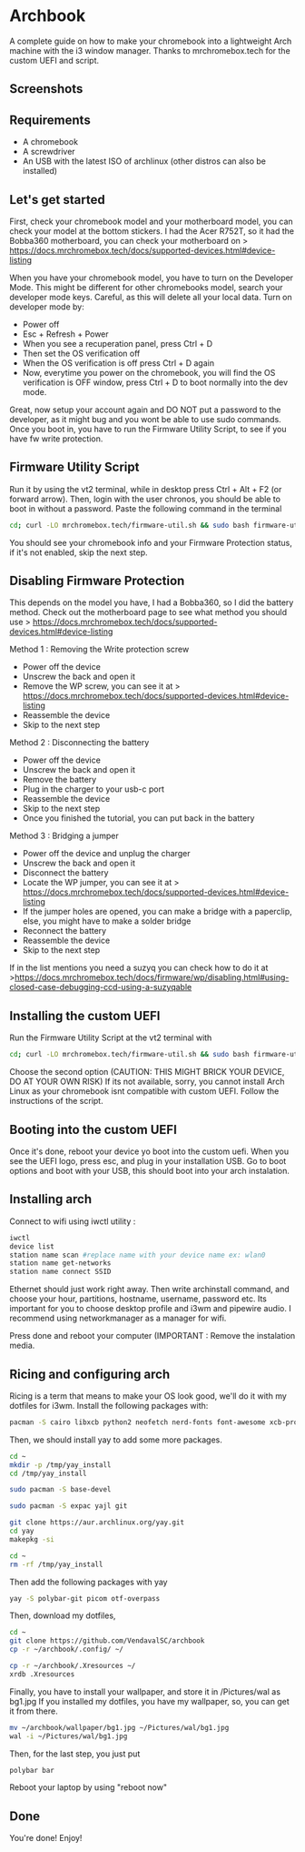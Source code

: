 # Archbook
A complete guide on how to make your chromebook into a lightweight Arch machine with the i3 window manager.
Thanks to mrchromebox.tech for the custom UEFI and script.

## Screenshots


## Requirements
- A chromebook
- A screwdriver
- An USB with the latest ISO of archlinux (other distros can also be installed)

## Let's get started

First, check your chromebook model and your motherboard model, you can check your model at the bottom stickers.
I had the Acer R752T, so it had the Bobba360 motherboard, you can check your motherboard on > https://docs.mrchromebox.tech/docs/supported-devices.html#device-listing

When you have your chromebook model, you have to turn on the Developer Mode. This might be different for other chromebooks model, search your developer mode keys. 
Careful, as this will delete all your local data. Turn on developer mode by:
- Power off
- Esc + Refresh + Power
- When you see a recuperation panel, press Ctrl + D
- Then set the OS verification off
- When the OS verification is off press Ctrl + D again
- Now, everytime you power on the chromebook, you will find the OS verification is OFF window, press Ctrl + D to boot normally into the dev mode.

Great, now setup your account again and DO NOT put a password to the developer, as it might bug and you wont be able to use sudo commands.
Once you boot in, you have to run the Firmware Utility Script, to see if you have fw write protection.

## Firmware Utility Script

Run it by using the vt2 terminal, while in desktop press Ctrl + Alt + F2 (or forward arrow).
Then, login with the user chronos, you should be able to boot in without a password.
Paste the following command in the terminal 
```bash
cd; curl -LO mrchromebox.tech/firmware-util.sh && sudo bash firmware-util.sh
```

You should see your chromebook info and your Firmware Protection status, if it's not enabled, skip the next step.
## Disabling Firmware Protection

This depends on the model you have, I had a Bobba360, so I did the battery method. Check out the motherboard page to see what method you should use > https://docs.mrchromebox.tech/docs/supported-devices.html#device-listing

Method 1 : Removing the Write protection screw
- Power off the device
- Unscrew the back and open it
- Remove the WP screw, you can see it at > https://docs.mrchromebox.tech/docs/supported-devices.html#device-listing
- Reassemble the device
- Skip to the next step

Method 2 : Disconnecting the battery
- Power off the device
- Unscrew the back and open it
- Remove the battery
- Plug in the charger to your usb-c port
- Reassemble the device
- Skip to the next step
- Once you finished the tutorial, you can put back in the battery

Method 3 : Bridging a jumper
- Power off the device and unplug the charger
- Unscrew the back and open it
- Disconnect the battery
- Locate the WP jumper, you can see it at > https://docs.mrchromebox.tech/docs/supported-devices.html#device-listing
- If the jumper holes are opened, you can make a bridge with a paperclip, else, you might have to make a solder bridge
- Reconnect the battery
- Reassemble the device
- Skip to the next step

If in the list mentions you need a suzyq you can check how to do it at >https://docs.mrchromebox.tech/docs/firmware/wp/disabling.html#using-closed-case-debugging-ccd-using-a-suzyqable

## Installing the custom UEFI
Run the Firmware Utility Script at the vt2 terminal with
```bash
cd; curl -LO mrchromebox.tech/firmware-util.sh && sudo bash firmware-util.sh
```
Choose the second option (CAUTION: THIS MIGHT BRICK YOUR DEVICE, DO AT YOUR OWN RISK)
If its not available, sorry, you cannot install Arch Linux as your chromebook isnt compatible with custom UEFI.
Follow the instructions of the script.

## Booting into the custom UEFI
Once it's done, reboot your device yo boot into the custom uefi. When you see the UEFI logo, press esc, and plug in your installation USB. Go to boot options and boot with your USB, this should boot into your arch instalation.

## Installing arch


Connect to wifi using iwctl utility : 

```bash
iwctl
device list
station name scan #replace name with your device name ex: wlan0
station name get-networks
station name connect SSID
```
Ethernet should just work right away.
Then write archinstall command, and choose your hour, partitions, hostname, username, password etc.
Its important for you to choose desktop profile and i3wm and pipewire audio. I recommend using networkmanager as a manager for wifi.

Press done and reboot your computer (IMPORTANT : Remove the instalation media.

## Ricing and configuring arch
Ricing is a term that means to make your OS look good, we'll do it with my dotfiles for i3wm.
Install the following packages with:

```bash
pacman -S cairo libxcb python2 neofetch nerd-fonts font-awesome xcb-proto xcb-util-image xcb-util-wm xcb-util-xrm jsoncpp i3-gaps dmenu ranger vim rxvt-unicode feh imagemagick python-pip python-pywal w3m
```
Then, we should install yay to add some more packages.
```bash
cd ~
mkdir -p /tmp/yay_install
cd /tmp/yay_install

sudo pacman -S base-devel

sudo pacman -S expac yajl git

git clone https://aur.archlinux.org/yay.git
cd yay
makepkg -si

cd ~
rm -rf /tmp/yay_install
```

Then add the following packages with yay
```bash
yay -S polybar-git picom otf-overpass
```
Then, download my dotfiles, 

```bash
cd ~
git clone https://github.com/VendavalSC/archbook
cp -r ~/archbook/.config/ ~/

cp -r ~/archbook/.Xresources ~/
xrdb .Xresources
```

Finally, you have to install your wallpaper, and store it in /Pictures/wal as bg1.jpg
If you installed my dotfiles, you have my wallpaper, so, you can get it from there.
```bash
mv ~/archbook/wallpaper/bg1.jpg ~/Pictures/wal/bg1.jpg
wal -i ~/Pictures/wal/bg1.jpg
```

Then, for the last step, you just put
```bash
polybar bar
```

Reboot your laptop by using "reboot now"

## Done
You're done! Enjoy!



